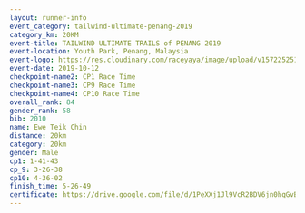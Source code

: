 ```yaml
---
layout: runner-info 
event_category: tailwind-ultimate-penang-2019 
category_km: 20KM 
event-title: TAILWIND ULTIMATE TRAILS of PENANG 2019 
event-location: Youth Park, Penang, Malaysia 
event-logo: https://res.cloudinary.com/raceyaya/image/upload/v1572252513/logo/utop-2019_h9tzys.jpg 
event-date: 2019-10-12 
checkpoint-name2: CP1 Race Time 
checkpoint-name3: CP9 Race Time 
checkpoint-name4: CP10 Race Time 
overall_rank: 84
gender_rank: 58
bib: 2010
name: Ewe Teik Chin
distance: 20km
category: 20km
gender: Male
cp1: 1-41-43
cp_9: 3-26-38
cp10: 4-36-02
finish_time: 5-26-49
certificate: https://drive.google.com/file/d/1PeXXj1Jl9VcR2BDV6jn0hqGvBHLJQi8F/view?usp=sharing
---
```

